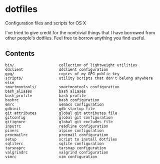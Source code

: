 # dotfiles
Configuration files and scripts for OS X

I've tried to give credit for the nontrivial things that I have borrowed
from other people's dotfiles. Feel free to borrow anything you find useful.

## Contents
    bin/                    collection of lightweight utilities
    ddclient                ddclient configuration
    gpg/                    copies of my GPG public key
    scripts/                utility scripts that don't belong anywhere else
    smartmontools/          smartmontools configuration
    bash_aliases            bash aliases
    bash_profile            bash profile
    bashrc                  bash configuration
    emrc                    uemacs configuration
    gdbinit                 gdb startup file
    git attributes          global git attributes file
    gitconfig               global git configuration
    gitignore               global git excludes file
    inputrc                 readline configuration
    pinerc                  alpine configuration
    procmailrc              procmail configuration
    setup                   script to install dotfiles
    sqliterc                sqlite configuration
    tarsnaprc               tarsnap configuration
    valgrindrc              valgrind configuration
    vimrc                   vim configuration
